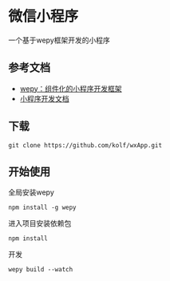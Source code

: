 # 微信小程序
一个基于wepy框架开发的小程序

## 参考文档
- [wepy：组件化的小程序开发框架](https://github.com/wepyjs/wepy)
- [小程序开发文档](https://mp.weixin.qq.com/debug/wxadoc/dev/index.html)

## 下载
```
git clone https://github.com/kolf/wxApp.git
```

## 开始使用
全局安装wepy
```
npm install -g wepy
```
进入项目安装依赖包
```
npm install
```
开发
```
wepy build --watch
```

